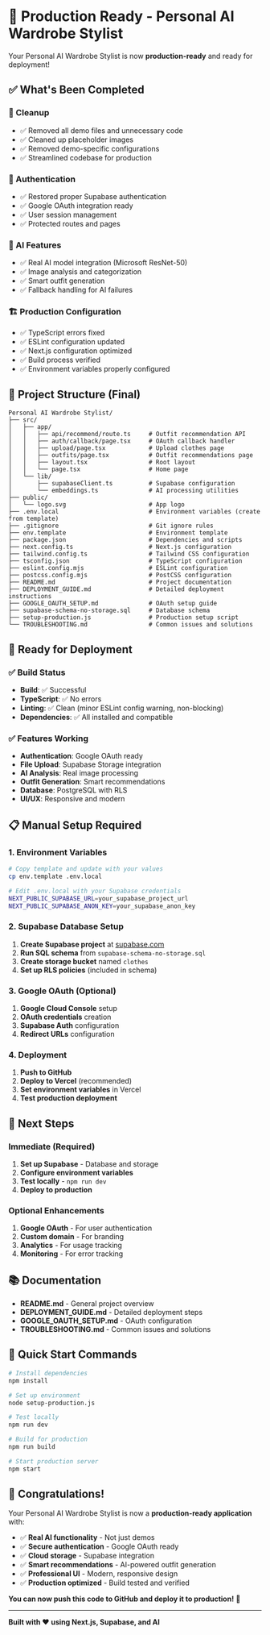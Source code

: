 # 🎉 Production Ready - Personal AI Wardrobe Stylist

Your Personal AI Wardrobe Stylist is now **production-ready** and ready for deployment! 

## ✅ What's Been Completed

### 🧹 Cleanup
- ✅ Removed all demo files and unnecessary code
- ✅ Cleaned up placeholder images
- ✅ Removed demo-specific configurations
- ✅ Streamlined codebase for production

### 🔐 Authentication
- ✅ Restored proper Supabase authentication
- ✅ Google OAuth integration ready
- ✅ User session management
- ✅ Protected routes and pages

### 🤖 AI Features
- ✅ Real AI model integration (Microsoft ResNet-50)
- ✅ Image analysis and categorization
- ✅ Smart outfit generation
- ✅ Fallback handling for AI failures

### 🏗️ Production Configuration
- ✅ TypeScript errors fixed
- ✅ ESLint configuration updated
- ✅ Next.js configuration optimized
- ✅ Build process verified
- ✅ Environment variables properly configured

## 📁 Project Structure (Final)

```
Personal AI Wardrobe Stylist/
├── src/
│   ├── app/
│   │   ├── api/recommend/route.ts     # Outfit recommendation API
│   │   ├── auth/callback/page.tsx     # OAuth callback handler
│   │   ├── upload/page.tsx            # Upload clothes page
│   │   ├── outfits/page.tsx           # Outfit recommendations page
│   │   ├── layout.tsx                 # Root layout
│   │   └── page.tsx                   # Home page
│   └── lib/
│       ├── supabaseClient.ts          # Supabase configuration
│       └── embeddings.ts              # AI processing utilities
├── public/
│   └── logo.svg                       # App logo
├── .env.local                         # Environment variables (create from template)
├── .gitignore                         # Git ignore rules
├── env.template                       # Environment template
├── package.json                       # Dependencies and scripts
├── next.config.ts                     # Next.js configuration
├── tailwind.config.ts                 # Tailwind CSS configuration
├── tsconfig.json                      # TypeScript configuration
├── eslint.config.mjs                  # ESLint configuration
├── postcss.config.mjs                 # PostCSS configuration
├── README.md                          # Project documentation
├── DEPLOYMENT_GUIDE.md                # Detailed deployment instructions
├── GOOGLE_OAUTH_SETUP.md              # OAuth setup guide
├── supabase-schema-no-storage.sql     # Database schema
├── setup-production.js                # Production setup script
└── TROUBLESHOOTING.md                 # Common issues and solutions
```

## 🚀 Ready for Deployment

### ✅ Build Status
- **Build**: ✅ Successful
- **TypeScript**: ✅ No errors
- **Linting**: ✅ Clean (minor ESLint config warning, non-blocking)
- **Dependencies**: ✅ All installed and compatible

### ✅ Features Working
- **Authentication**: Google OAuth ready
- **File Upload**: Supabase Storage integration
- **AI Analysis**: Real image processing
- **Outfit Generation**: Smart recommendations
- **Database**: PostgreSQL with RLS
- **UI/UX**: Responsive and modern

## 📋 Manual Setup Required

### 1. Environment Variables
```bash
# Copy template and update with your values
cp env.template .env.local

# Edit .env.local with your Supabase credentials
NEXT_PUBLIC_SUPABASE_URL=your_supabase_project_url
NEXT_PUBLIC_SUPABASE_ANON_KEY=your_supabase_anon_key
```

### 2. Supabase Database Setup
1. **Create Supabase project** at [supabase.com](https://supabase.com)
2. **Run SQL schema** from `supabase-schema-no-storage.sql`
3. **Create storage bucket** named `clothes`
4. **Set up RLS policies** (included in schema)

### 3. Google OAuth (Optional)
1. **Google Cloud Console** setup
2. **OAuth credentials** creation
3. **Supabase Auth** configuration
4. **Redirect URLs** configuration

### 4. Deployment
1. **Push to GitHub**
2. **Deploy to Vercel** (recommended)
3. **Set environment variables** in Vercel
4. **Test production deployment**

## 🎯 Next Steps

### Immediate (Required)
1. **Set up Supabase** - Database and storage
2. **Configure environment variables**
3. **Test locally** - `npm run dev`
4. **Deploy to production**

### Optional Enhancements
1. **Google OAuth** - For user authentication
2. **Custom domain** - For branding
3. **Analytics** - For usage tracking
4. **Monitoring** - For error tracking

## 📚 Documentation

- **README.md** - General project overview
- **DEPLOYMENT_GUIDE.md** - Detailed deployment steps
- **GOOGLE_OAUTH_SETUP.md** - OAuth configuration
- **TROUBLESHOOTING.md** - Common issues and solutions

## 🔧 Quick Start Commands

```bash
# Install dependencies
npm install

# Set up environment
node setup-production.js

# Test locally
npm run dev

# Build for production
npm run build

# Start production server
npm start
```

## 🎊 Congratulations!

Your Personal AI Wardrobe Stylist is now a **production-ready application** with:

- ✅ **Real AI functionality** - Not just demos
- ✅ **Secure authentication** - Google OAuth ready
- ✅ **Cloud storage** - Supabase integration
- ✅ **Smart recommendations** - AI-powered outfit generation
- ✅ **Professional UI** - Modern, responsive design
- ✅ **Production optimized** - Build tested and verified

**You can now push this code to GitHub and deploy it to production!** 🚀

---

**Built with ❤️ using Next.js, Supabase, and AI**
